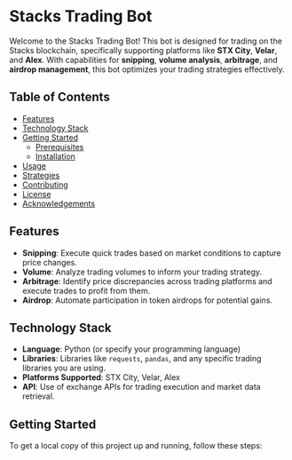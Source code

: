 # Stacks Trading Bot

Welcome to the Stacks Trading Bot! This bot is designed for trading on the Stacks blockchain, specifically supporting platforms like **STX City**, **Velar**, and **Alex**. With capabilities for **snipping**, **volume analysis**, **arbitrage**, and **airdrop management**, this bot optimizes your trading strategies effectively.

## Table of Contents

- [Features](#features)
- [Technology Stack](#technology-stack)
- [Getting Started](#getting-started)
  - [Prerequisites](#prerequisites)
  - [Installation](#installation)
- [Usage](#usage)
- [Strategies](#strategies)
- [Contributing](#contributing)
- [License](#license)
- [Acknowledgements](#acknowledgements)

## Features

- **Snipping**: Execute quick trades based on market conditions to capture price changes.
- **Volume**: Analyze trading volumes to inform your trading strategy.
- **Arbitrage**: Identify price discrepancies across trading platforms and execute trades to profit from them.
- **Airdrop**: Automate participation in token airdrops for potential gains.

## Technology Stack

- **Language**: Python (or specify your programming language)
- **Libraries**: Libraries like `requests`, `pandas`, and any specific trading libraries you are using.
- **Platforms Supported**: STX City, Velar, Alex
- **API**: Use of exchange APIs for trading execution and market data retrieval.

## Getting Started

To get a local copy of this project up and running, follow these steps:

